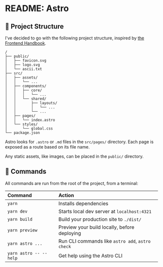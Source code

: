 # README: Astro

## 🚀 Project Structure

I've decided to go with the following project structure, inspired by [the Frontend Handbook](https://infinum.com/handbook/frontend/react/project-structure).

```
/
├── public/
│   ├── favicon.svg
│   ├── logo.svg
│   └── ascii.txt
├── src/
│   ├── assets/
│   │   └── ...
│   ├── components/
│   │   ├── core/
│   │   │   └── ...
│   │   └── shared/
│   │       ├── layouts/
│   │       │   └── ...
│   │       └── ...
│   ├── pages/
│   │   └── index.astro
│   └── styles/
│       └── global.css
└── package.json
```

Astro looks for `.astro` or `.md` files in the `src/pages/` directory. Each page is exposed as a route based on its file name.

Any static assets, like images, can be placed in the `public/` directory.

## 🧞 Commands

All commands are run from the root of the project, from a terminal:

| Command                   | Action                                           |
| :------------------------ | :----------------------------------------------- |
| `yarn`                    | Installs dependencies                            |
| `yarn dev`                | Starts local dev server at `localhost:4321`      |
| `yarn build`              | Build your production site to `./dist/`          |
| `yarn preview`            | Preview your build locally, before deploying     |
| `yarn astro ...`          | Run CLI commands like `astro add`, `astro check` |
| `yarn astro -- --help`    | Get help using the Astro CLI                     |
